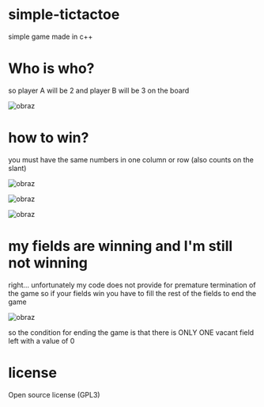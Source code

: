 # simple-tictactoe
simple game made in c++

<h1>Who is who?</h1>
so player A will be 2 and player B will be 3 on the board

![obraz](https://user-images.githubusercontent.com/112971938/196201059-111d425b-c64c-4a9d-a3c4-1561d7727462.png)

<h1>how to win?</h1>
you must have the same numbers in one column or row (also counts on the slant)

![obraz](https://user-images.githubusercontent.com/112971938/196198195-2ec6313a-15ff-44da-8047-1beaeb27d7cb.png)

![obraz](https://user-images.githubusercontent.com/112971938/196198324-2ad42ec0-6e6d-407f-9362-d4e7e164e986.png)

![obraz](https://user-images.githubusercontent.com/112971938/196198652-04380f66-23e6-4c99-b675-18ec11395a85.png)

<h1>my fields are winning and I'm still not winning</h1>
right... unfortunately my code does not provide for premature termination of the game so if your fields win you have to fill the rest of the fields to end the game

![obraz](https://user-images.githubusercontent.com/112971938/196199187-6f47c586-5906-44b6-ba8f-dd5205ed8eff.png)

so the condition for ending the game is that there is ONLY ONE vacant field left with a value of 0
<h1>license</h1>
Open source license (GPL3)
